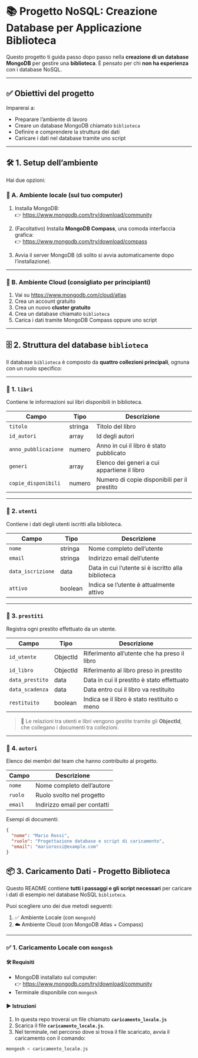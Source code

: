 # 📚 Progetto NoSQL: Creazione Database per Applicazione Biblioteca

Questo progetto ti guida passo dopo passo nella **creazione di un database MongoDB** per gestire una **biblioteca**. È pensato per chi **non ha esperienza** con i database NoSQL.

---

## ✅ Obiettivi del progetto

Imparerai a:

- Preparare l’ambiente di lavoro
- Creare un database MongoDB chiamato `biblioteca`
- Definire e comprendere la struttura dei dati
- Caricare i dati nel database tramite uno script

---

## 🛠️ 1. Setup dell’ambiente

Hai due opzioni:

### 🔹 A. Ambiente locale (sul tuo computer)

1. Installa MongoDB:  
   👉 https://www.mongodb.com/try/download/community

2. (Facoltativo) Installa **MongoDB Compass**, una comoda interfaccia grafica:  
   👉 https://www.mongodb.com/try/download/compass

3. Avvia il server MongoDB (di solito si avvia automaticamente dopo l’installazione).

---

### 🔹 B. Ambiente Cloud (consigliato per principianti)

1. Vai su https://www.mongodb.com/cloud/atlas  
2. Crea un account gratuito  
3. Crea un nuovo **cluster gratuito**  
4. Crea un database chiamato `biblioteca`  
5. Carica i dati tramite MongoDB Compass oppure uno script

---

## 🗄️ 2. Struttura del database `biblioteca`

Il database `biblioteca` è composto da **quattro collezioni principali**, ognuna con un ruolo specifico:

---

### 📁 1. `libri`

Contiene le informazioni sui libri disponibili in biblioteca.

| Campo               | Tipo         | Descrizione                                     |
|---------------------|--------------|------------------------------------------------|
| `titolo`            | stringa      | Titolo del libro                                |
| `id_autori`            | array      | Id degli autori                               |
| `anno_pubblicazione`| numero       | Anno in cui il libro è stato pubblicato        |
| `generi`            | array        | Elenco dei generi a cui appartiene il libro    |
| `copie_disponibili` | numero       | Numero di copie disponibili per il prestito    |

---

### 📁 2. `utenti`

Contiene i dati degli utenti iscritti alla biblioteca.

| Campo              | Tipo    | Descrizione                                      |
|--------------------|---------|--------------------------------------------------|
| `nome`             | stringa | Nome completo dell’utente                        |
| `email`            | stringa | Indirizzo email dell’utente                      |
| `data_iscrizione`  | data    | Data in cui l’utente si è iscritto alla biblioteca |
| `attivo`           | boolean | Indica se l’utente è attualmente attivo          |

---

### 📁 3. `prestiti`

Registra ogni prestito effettuato da un utente.

| Campo             | Tipo      | Descrizione                                     |
|-------------------|-----------|------------------------------------------------|
| `id_utente`       | ObjectId  | Riferimento all’utente che ha preso il libro   |
| `id_libro`        | ObjectId  | Riferimento al libro preso in prestito         |
| `data_prestito`   | data      | Data in cui il prestito è stato effettuato     |
| `data_scadenza`   | data      | Data entro cui il libro va restituito          |
| `restituito`      | boolean   | Indica se il libro è stato restituito o meno   |

> 🔗 Le relazioni tra utenti e libri vengono gestite tramite gli **ObjectId**, che collegano i documenti tra collezioni.

---

### 📁 4. `autori`

Elenco dei membri del team che hanno contribuito al progetto.

| Campo  | Descrizione                                  |
|--------|----------------------------------------------|
| `nome` | Nome completo dell’autore                    |
| `ruolo`| Ruolo svolto nel progetto                     |
| `email`| Indirizzo email per contatti                   |

Esempi di documenti:

```json
{
  "nome": "Mario Rossi",
  "ruolo": "Progettazione database e script di caricamento",
  "email": "mariorossi@example.com"
}
```

## 📦 3. Caricamento Dati - Progetto Biblioteca

Questo README contiene **tutti i passaggi e gli script necessari** per caricare i dati di esempio nel database NoSQL `biblioteca`.

Puoi scegliere uno dei due metodi seguenti:

1. ✅ Ambiente Locale (con `mongosh`)
2. ☁️ Ambiente Cloud (con MongoDB Atlas + Compass)

---

### ✅ 1. Caricamento Locale con `mongosh`

#### 🛠️ Requisiti

- MongoDB installato sul computer:  
  👉 https://www.mongodb.com/try/download/community  
- Terminale disponibile con `mongosh`

#### ▶️ Istruzioni

1. In questa repo troverai un file chiamato **`caricamento_locale.js`**
2. Scarica il file **`caricamento_locale.js`**.
3. Nel terminale, nel percorso dove si trova il file scaricato, avvia il caricamento con il comando:

```bash
mongosh < caricamento_locale.js
```

